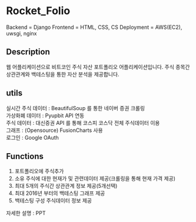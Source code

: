 # Rocket_Folio

Backend = Django
Frontend = HTML, CSS, CS
Deployment = AWS(EC2), uwsgi, nginx

## Description
웹 어플리케이션으로 비트코인 주식 자산 포트폴리오 어플리케이션입니다.
주식 종목간 상관관계와 백테스팅을 통한 자산 분석을 제공합니다.

## utils
실시간 주식 데이터 : BeautifulSoup 를 통한 네이버 증권 크롤링<br>
가상화폐 데이터 : Pyupbit API 연동<br>
주식 데이터 : 대신증권 API 를 통해 코스피 코스닥 전체 주식데이터 이용<br>
그래프 : (Opensource) FusionCharts 사용<br>
로그인 : Google OAuth<br>

## Functions
1. 포트폴리오에 주식추가
2. 소유 주식에 대한 현재가 및 관련데이터 제공(크롤링을 통해 현재 가격 제공)
3. 최대 5개의 주식간 상관관계 정보 제공(5개선택)
4. 최대 2016년 부터의 백테스팅 그래프 제공
5. 백테스팅 구성 주식데이터 정보 제공

자세한 설명 : PPT 
